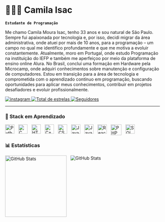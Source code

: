 # 👩🏻‍💻 Camila Isac

**`Estudante de Programação`**

Me chamo Camila Moura Isac, tenho 33 anos e sou natural de São Paulo. Sempre fui apaixonada por tecnologia e, por isso, decidi migrar da área administrativa, onde atuei por mais de 10 anos, para a programação – um campo no qual me identifico profundamente e que me motiva a evoluir constantemente.
Atualmente, moro em Portugal, onde estudo Programação na instituição do IEFP e também me aperfeiçoo por meio da plataforma de ensino online Alura.
No Brasil, concluí uma formação em Hardware pela Microcamp, onde adquiri conhecimentos sobre manutenção e configuração de computadores.
Estou em transição para a área de tecnologia e comprometida com o aprendizado contínuo em programação, buscando oportunidades para aplicar meus conhecimentos, contribuir em projetos desafiadores e evoluir profissionalmente.

<p align="left">
<a href="https://www.instagram.com/camilamisac">
    <img 
        alt="instagram" 
        title="Total de seguidores no Instagram" 
        src="https://custom-icon-badges.demolab.com/badge/Seguidores-495-990000?logo=instagram&logoColor=white&style=for-the-badge&labelColor=800000"
    />
</a>
<a href="https://github.com/camila-misac?tab=repositories&sort=stargazers">
        <img 
            alt="Total de estrelas" 
            title="Total de estrelas GitHub" 
            src="https://custom-icon-badges.demolab.com/github/stars/camila-misac?color=55960c&style=for-the-badge&labelColor=488207&logo=star&label=estrelas"
        />
    </a>
    <a href="https://github.com/camila-misac?tab=followers">
        <img 
            alt="Seguidores" 
            title="Me siga no GitHub" 
            src="https://custom-icon-badges.demolab.com/github/followers/camila-misac?color=236ad3&labelColor=1155ba&style=for-the-badge&logo=github&label=Seguidores&logoColor=white"
        />
    </a>
</p>

---

### 🤖 Stack em Aprendizado

<img 
    align="left" 
    alt="Python" 
    title="Python"
    width="30px" 
    style="padding-right: 10px;" 
    src="https://cdn.jsdelivr.net/gh/devicons/devicon@latest/icons/python/python-original.svg" 
/>
<img 
    align="left" 
    alt="C" 
    title="Linguagem C"
    width="30px" 
    style="padding-right: 10px;" 
    src="https://cdn.jsdelivr.net/gh/devicons/devicon@latest/icons/c/c-original.svg"
/>
<img 
    align="left" 
    alt="HTML"
    title="HTML5" 
    width="30px" 
    style="padding-right: 10px;" 
    src="https://cdn.jsdelivr.net/gh/devicons/devicon@latest/icons/html5/html5-original.svg" 
/>
<img 
    align="left" 
    alt="C++" 
    title="Linguagem C++"
    width="30px" 
    style="padding-right: 10px;" 
    src="https://cdn.jsdelivr.net/gh/devicons/devicon@latest/icons/cplusplus/cplusplus-original.svg" 
/>

<img 
    align="left" 
    alt="CSS" 
    title="CSS"
    width="30px" 
    style="padding-right: 10px;" 
    src="https://cdn.jsdelivr.net/gh/devicons/devicon@latest/icons/css3/css3-original.svg"
/>
<img 
    align="left" 
    alt="JavaScript" 
    title="JavaScript"
    width="30px" 
    style="padding-right: 10px;" 
    src="https://cdn.jsdelivr.net/gh/devicons/devicon@latest/icons/javascript/javascript-original.svg" 
/>
<img 
    align="left" 
    alt="Java" 
    title="Java"
    width="30px" 
    style="padding-right: 10px;" 
    src="https://cdn.jsdelivr.net/gh/devicons/devicon@latest/icons/java/java-original-wordmark.svg"
/>
<img 
    align="left" 
    alt="React"
    title="React" 
    width="30px" 
    style="padding-right: 10px;" 
    src="https://cdn.jsdelivr.net/gh/devicons/devicon@latest/icons/react/react-original.svg" 
/>
<img 
    align="left" 
    alt="PHP" 
    title="PHP"
    width="35px" 
    style="padding-right: 10px;" 
    src="https://cdn.jsdelivr.net/gh/devicons/devicon@latest/icons/php/php-original.svg" 
/>
<img 
    align="left" 
    alt="SQL" 
    title="SQL"
    width="30px" 
    style="padding-right: 10px;" 
    src="https://cdn.jsdelivr.net/gh/devicons/devicon@latest/icons/azuresqldatabase/azuresqldatabase-original.svg"
/>

<br/>
<br/>

### 📊 Estatísticas

<p>
  <img 
    align="left" 
    alt="GitHub Stats" 
    height="200" 
    style="padding-right: 10px;" 
    src="https://github-readme-stats.vercel.app/api?username=camila-misac&show_icons=true&theme=tokyonight&include_all_commits=true&locale=pt-br&cache_seconds=1800" 
  />
<img 
    align="left" 
    alt="GitHub Stats" 
    src="https://github-readme-stats.vercel.app/api/top-langs/?username=camila-misac&theme=tokyonight&layout=compact&custom_title=Tecnologias&langs_count=9&cache_seconds=1800" 
/>

</p>
